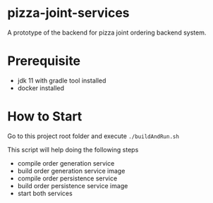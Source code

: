 # pizza-joint-services

A prototype of the backend for pizza joint ordering backend system.

# Prerequisite
* jdk 11 with gradle tool installed 
* docker installed

# How to Start
Go to this project root folder and execute `./buildAndRun.sh` 

This script will help doing the following steps
* compile order generation service
* build order generation service image
* compile order persistence service
* build order persistence service image
* start both services